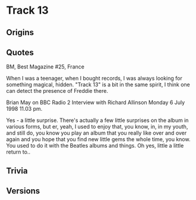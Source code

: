Track 13
========

Origins
-------

Quotes
------

BM, Best Magazine #25, France

When I was a teenager, when I bought records, I was always looking for something magical, hidden. "Track 13" is a bit in the same spirit, I think one can detect the presence of Freddie there.

Brian May on BBC Radio 2
Interview with Richard Allinson
Monday 6 July 1998 11.03 pm.

Yes - a little surprise. There's actually a few little surprises on the album in various forms, but er, yeah, I used to enjoy that, you know, in, in my youth, and still do, you know you play an album that you really like over and over again and you hope that you find new little gems the whole time, you know. You used to do it with the Beatles albums and things. Oh yes, little a little return to..

Trivia
------

Versions
--------